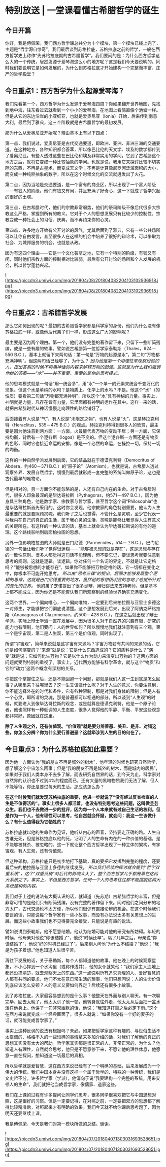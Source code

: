 # 特别放送 | 一堂课看懂古希腊哲学的诞生

## 今日开篇

你好，我是傅佩荣。我们西方哲学课总共分为十个模块，第一个模块已经上完了，主题是“哲学源自惊奇”。我们最后谈到苏格拉底，苏格拉底之前的哲学，一般在西方哲学史上称作“先苏格拉底期的古希腊哲学”。我们要问的是：为什么西方哲学这么大的一个传统，居然发源于爱琴海这么小的地方呢？这是我们今天要说明的。同时我们要说明它是如何发展的，为什么到苏格拉底才开始建构一个完整而丰富、庄严的哲学殿堂？

## 今日重点1：西方哲学为什么起源爱琴海？

我们先看第一个，西方哲学为什么发源于爱琴海四周？你如果翻开世界地图，先找到地中海，往东看过去就看到一个小小的爱琴海，在地图上看简直像个池塘一样。但是从它的东边沿岸的小亚细亚，也就是爱奥尼亚（Ionia）开始，后来传到南意大利，最后到了雅典，这三个阶段就是古希腊哲学的最初发展。

那为什么从爱奥尼亚开始呢？理由基本上有以下四点：

第一点，我们说过，爱奥尼亚是古代交通要道，即欧洲、亚洲、非洲三洲的交通要道。在这种地方，各种知识都会荟萃，所以像巴比伦的天文学、埃及的数学都传到了爱奥尼亚。有些人透过这些在巴比伦和埃及非常实用的学问，它到了古希腊这个地方之后，就将它变成一种比较抽象的学问。也就是说，我用它来探讨比较不切实际的东西，不再是占星术，而变成天文学；不再是计算像尼罗河泛滥面积的大小，而变成一种纯粹抽象的数字，所以在这个时候文化的交流就迸发出了火花。

第二点，因为当地是交通要道，是一个富有的商业区，所以出现了一个富人阶级——有钱人的阶级，他们有钱又有闲，并且充满了好奇心，这一下就成了哲学兴起的很好的土壤。

第三点，在古希腊时代，他们的宗教非常弱势，他们的祭司阶级不像后代很多大宗教这么严格，掌握到所有的教义。它对于个人的思想发展只有比较少的控制性，宗教变成一种社会上的习俗、庆典，而不再约束你的心灵。

第四点，许多地方开始有公开讨论的风气，尤其后面到了雅典，它有一些公共场所可以让你自由发言，甚至很多人在这样的机会中培养了很好的辩论术，可以争取为社会、为城邦服务的机会，也就是从政。

因为有这四个理由——它是一个文化荟萃之地，它有一个特别的阶级，有钱又有闲，同时他们宗教方面的控制相对比较弱，最后有公开讨论的场所和个人发展的机会，所以哲学蓬勃兴起。

![https://piccdn3.umiwi.com/img/201804/08/201804082204103102936918.jpg](https://piccdn3.umiwi.com/img/201804/08/201804082204103102936918.jpg)

## 今日重点2：古希腊哲学发展

那么它如何出现的呢？最初的古希腊哲学家都是科学家的身份，他们为什么没有像苏格拉底一样，或像他后代弟子们一样，形成这么广大的影响呢？

最主要是因为两个理由。第一个，他们没有完整的著作留下来，只留下一些断简残编，或是一些有趣的轶事。譬如说古希腊第一位哲学家泰勒斯（Thales，624－550 B.C.），基本上就留下来两句话：第一句是“万物的起源是水”，第二句“万物都充满神明”。但这两句话已经够了，为什么？ *因为他是第一个用理性来观察经验的人，提出答案的时候不再用神话的内容来解释万物的起源。这就是为什么我们强调他给的答案——“水”——并不重要，重要的是他的思考模式。*

他的思考模式就是一句话“用一统合多”，用“水”一个单一的元素来统合千变万化的现象。但这个水是单纯的水吗？是物质上、化学上的水吗？不是。他这个“水”（的性质）要看第二句话“万物都充满神明”，所以这个“水”具有神秘的力量。事实上，神明就是力量，凡存在皆有力量，它里面都有神明的运作在其中。这样一来的话，就把古希腊时代从神话慢慢走向理性的路给铺好了。

后面接着有人说是“气”，有人说是“未限定之物”，也有人说是“火”，这是赫拉克利特（Heraclitus，535－475 B.C.）的观点。赫拉克利特得到很多人的欣赏，最主要是因为他注意到两方面：一方面，火最能代表万物的变动不居；另一方面，它保持均衡，背后有一个逻各斯（logos）是不变的。但这个逻各斯一方面还是有物质的色彩，同时它也接近命运的安排，像是一个必然的命运，在操控一切，保持一切的均衡。

这样的一种自然学派发展到后面，它的结晶就在于德谟克利特（Democritus of Abdera，约460－371 B.C.）的“原子论”（Atomism）。也就是说，古希腊人透过观察外界、发展自然哲学，慢慢到最后就形成一套完整的系统叫做原子论，这也是古代最早的唯物论。

但是相对的，另一方面你不能忽略的是，人还有自己内在的生命。对于古希腊时代，很多人印象最深的是毕达哥拉斯（Pythagoras，约571－497 B.C.），因为他身具三种角色，他是数学家、宗教家与哲学家，甚至哲学这个词“Philosophia”也是毕达哥拉斯首先采用的。这时你会发现，他宗教家的角色特别重要，他认为人生最重要的就是要照顾灵魂。我们听了之后也觉得，不管什么是灵魂，至少它代表一种我内在自己的真正的生活，属于我心灵的生活，灵魂是能够让我觉得人生有意义的关键所在。有这样的一种认识的话，基本上就会认为毕达哥拉斯说的有他的道理。这个路线影响到后面柏拉图的思想。

另外一位影响柏拉图的大师就是巴门尼德（Parmenides，514－？B.C.）。巴门尼德的一句话让我们听了觉得很迷糊——“能够被思想的就是存在”，这是思想与存在的一致性原则。很多人都觉得这句话不能理解，但不要忘记，要谈思考就要注意到思考的规则，这就是逻辑。谈逻辑，你对任何一个名词的界定，不就是让它定格吗？“能够被思想的才能存在”，如果你不能够把万物定格的话，它一切都在变化之中，你根本不可能开始思考。 *所以由“思考三律”的提出，后面才能够发展整个逻辑的思维，这就是巴门尼德重要的地方，虽然他的思想很明显的忽略了感觉所针对的变化的世界。* 他的弟子芝诺提出了很多诡辩，用归谬法来支持老师，但是基本上都不能成立，因为你还是不能否认我们所观察到的经验世界确实充满变化。

这两个世界，一个偏向唯心，一个偏向唯物，一定要到后来柏拉图与亚里士多德这一对师生，才能够把它们彻底说清楚。这个思想发展到后来，出现了阿纳克萨格拉斯（Anaxagoras of Clazomenae，约500－428 B.C.），在这之后就出现了辩士学派。实际上辩士学派一直在发展中，因为很多人对于自然界的兴趣有限，研究的能力也有限制，他们要问：人的世界如何？所以慢慢地我们就注意到有三个观，第一个是宇宙观，第二是人生观，第三个是价值观，同时出现了。

所谓“宇宙观”，简单来说就是这宇宙有来源吗？宇宙万物若有共同的来源的话，它们是如何演变的？“来源”就是说：它是什么东西造成的？它的质料是什么？“演变”就是说：它如何化生万物？它是以什么作为动力来演变出万物的？这两方面的问题就受到特别的重视了。事实上，近代西方能够有科学革命，就与这个“物质”和它的“动力”这两个概念有深刻的关系。

你把这个掌握住之后，还是不能回避一个问题，那就是我们人这一生到底是怎么回事？从哪里来？往哪里去？这一生又该做什么呢？对于人生的意义，你要注意到，你不能选择外在的时代和条件，它有各种限制，那是对我们身体的限制；但是人有一个心灵，即所谓的灵魂，那是普遍都可以相通的部分。所以谈到“人生观”的时候，就要进入到像毕达哥拉斯的观念，或是就算是德谟克利特，他是一个原子论者，他也照样有一种低调的人生态度，很多人觉得他的平静、平衡、平安这些观念都非常好，原因就在这里。

 **除了人生观之外，还有价值观。“价值观”就是要分辨善恶、美丑、是非、对错这些，你怎么分辨？你为什么要行善避恶？这就牵涉到人生的目的何在了。**

## 今日重点3：为什么苏格拉底如此重要？

因为他一方面认为“我的朋友不再是城外的树木”，他年轻的时候也研究自然哲学，想了解这个宇宙怎么回事；但是“我的朋友不再是城外的树木，而是城内的居民”，如果对于我们人类本身不去多了解，而去研究自然界的话，到今天为止，科学家对自然界的认识也不过到4%的程度而已，还有大量的黑暗物质我们无法了解，但人不能等待，你还是要过每天的生活，那应该怎么办？

 **在这个时候我们就发现苏格拉底的重要，他进一步就说了“没有经过反省检查的人生是不值得活的”。事实上很多人都活着，也没有特别思考这些问题，这叫做芸芸众生。我们也不去做进一步的批评，因为每一个人本来就有过自己生活的权利。但是作为一个人，他有理性可以思考，他自然就会怀疑，就会问：我这一生该做什么？有什么值得我为它牺牲的？**

苏格拉底就以他的生命作为见证，他听从内心的声音，坚持要走正确的路。人生自古谁无死，但是苏格拉底以他的死，证明了人的生命有内在的一种价值的基础，是不能够被抹杀、被忽略的。这一下就让整个西方哲学出现了一种立体的架构，有宇宙观，有人生观，还有价值观。

但这种架构，苏格拉底只是初步地打下基础，真的要把它发挥到完整的程度，还要看后来的柏拉图与亚里士多德的继续发展。 *所以我们后续的探讨就会提到“哲学双重系统”，这个“双重系统”对后代的影响太大了，整个西方哲学几乎都笼罩在这两大系统之下。事实上，不但是西方哲学，任何一个人的思考往往都不能摆脱这两大系统建构的内容。*

我们对于上述的说法有大概认识的话，就知道（先苏期）古希腊哲学的丰富，但是非常可惜的是他们只有断简残编，没有完整的著作留下来。同时他们之间分布的地方太广，古代交通也不太方便，所以他们很少有直接论辩的机会。在这个时候我们要谈的话，只能说每个哲学家有一些小故事，而没有办法说太多有关思想上的进展。而这些小故事我们也不见得要完全接受，只能说是有趣的说法。

譬如说讲到泰勒斯，他不愿意结婚，他认为结婚可能对他的研究有所妨碍。年轻的时候，他母亲对他说“你该结婚了”，他说“时候还早”。隔了几年之后，母亲说“你该结婚了”，他说“好的时机已经过了”。后来别人问他“为什么不结婚？”他说：“我是为孩子着想。”他也知道人生很辛苦。

再往下发展的话，关于泰勒斯，每个人都知道他的故事。他在晚上的时候观察星象，不小心摔到一个水沟里（或称作浅井），他的女仆就笑他：“我们家主人连地上都还没搞清楚，就去观察天上的东西。”这一点说明所有追求真理的人、爱好智慧的人都有共同的要求，他们不太在意日常生活的琐事，他们只想问说：人的生命价值到底应该怎么安顿？人的意义又要如何界定？后续还有很多小故事。

到了苏格拉底，大家最容易想到的是什么事？他整天在外面与别人聊天。有一次聊完毕，回去太晚了，他太太训了他一顿，他转身就往外走，他太太从后面把一盆水泼在他身上。他讲了一句非常幽默的话，他说：“我知道打雷之后必定下雨。”这个在西方来说就变成一个经典画面了，很多人就说：“如果你没有一个好的妻子的话，就可能变成哲学家了。”

事实上这种反讽的说法有根据吗？未必。如果把哲学家这种有趣的、与世俗生活不太搭调的、格格不入的一些琐碎的事情拿来多加介绍的话，对我们了解他的真正的思想其实没有太大的帮助。哲学家其实都是很正常的人，非常正常的，为什么？他知道人有理性，自然就会思考，他只是不愿意停下来，不愿让他的理性休息，他愿意一直在探问，想知道这一切最后的真相。

所以哲学就是爱智慧，这在西方来说已经有了一个明确的基础，后来发展成为一个伟大的传统。我们中国本身并没有这样一个属于哲学的、特殊的一种传统，我们是文史哲不分，许多哲学家（学派），他偏向于说“我要建构一个完整的系统，用来安顿人的生命”，我们就把他当成哲学家，像儒家、道家这些。

我们在上课的过程有许多提问让同学们思考，很多同学很喜欢把它与中国思想对照，这是很好的习惯。但是一定要记得，在对照之前，一定要把双方的思想都了解得比较精准后，对照起来才有明确的效果。我们今天就不给你课后思考题了，因为明天还要继续上课。

我是傅佩荣，今天是我们对第一模块所做的总结。谢谢。

![https://piccdn3.umiwi.com/img/201804/07/201804071303031693528651.jpg](https://piccdn3.umiwi.com/img/201804/07/201804071303031693528651.jpg)

---
